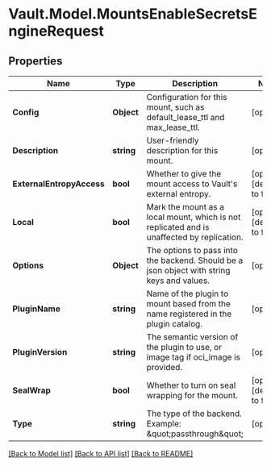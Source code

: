 # Vault.Model.MountsEnableSecretsEngineRequest

## Properties

Name | Type | Description | Notes
------------ | ------------- | ------------- | -------------
**Config** | **Object** | Configuration for this mount, such as default_lease_ttl and max_lease_ttl. | [optional] 
**Description** | **string** | User-friendly description for this mount. | [optional] 
**ExternalEntropyAccess** | **bool** | Whether to give the mount access to Vault&#x27;s external entropy. | [optional] [default to false]
**Local** | **bool** | Mark the mount as a local mount, which is not replicated and is unaffected by replication. | [optional] [default to false]
**Options** | **Object** | The options to pass into the backend. Should be a json object with string keys and values. | [optional] 
**PluginName** | **string** | Name of the plugin to mount based from the name registered in the plugin catalog. | [optional] 
**PluginVersion** | **string** | The semantic version of the plugin to use, or image tag if oci_image is provided. | [optional] 
**SealWrap** | **bool** | Whether to turn on seal wrapping for the mount. | [optional] [default to false]
**Type** | **string** | The type of the backend. Example: \&quot;passthrough\&quot; | [optional] 

[[Back to Model list]](../README.md#documentation-for-models) [[Back to API list]](../README.md#documentation-for-api-endpoints) [[Back to README]](../README.md)

